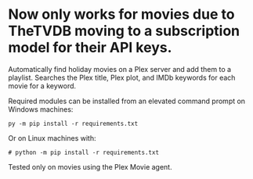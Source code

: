 # Now only works for movies due to TheTVDB moving to a subscription model for their API keys.

Automatically find holiday movies on a Plex server and add them to a playlist.
Searches the Plex title, Plex plot, and IMDb keywords for each movie for a keyword.

Required modules can be installed from an elevated command prompt on Windows machines:

    py -m pip install -r requirements.txt

Or on Linux machines with:

    # python -m pip install -r requirements.txt

Tested only on movies using the Plex Movie agent.
